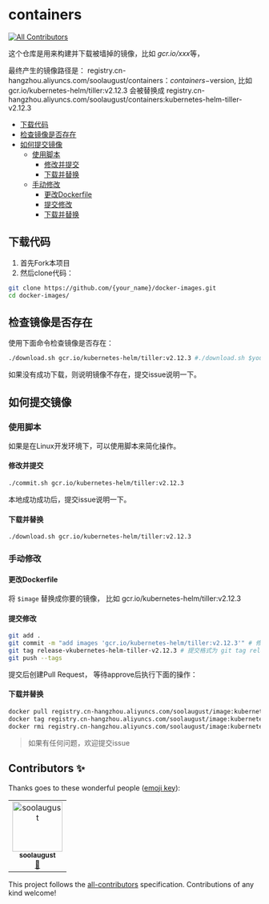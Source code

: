# containers
[![All Contributors](https://img.shields.io/badge/all_contributors-1-orange.svg?style=flat-square)](#contributors)

这个仓库是用来构建并下载被墙掉的镜像，比如 *gcr.io/xxx*等，

最终产生的镜像路径是： registry.cn-hangzhou.aliyuncs.com/soolaugust/containers：$containers-$version, 比如 gcr.io/kubernetes-helm/tiller:v2.12.3 会被替换成 registry.cn-hangzhou.aliyuncs.com/soolaugust/containers:kubernetes-helm-tiller-v2.12.3

* [下载代码](#download)
* [检查镜像是否存在](#check)
* [如何提交镜像](#title)
	* [使用脚本](#shell)
		* [修改并提交](#shell-submit)
		* [下载并替换](#shell-download)
	* [手动修改](#manual)
		* [更改Dockerfile](#manual-Dockerfile)
		* [提交修改](#manual-submit)
		* [下载并替换](#manual-download)

## <a name='download'></a>下载代码

1. 首先Fork本项目
2. 然后clone代码： 
```bash
git clone https://github.com/{your_name}/docker-images.git
cd docker-images/
````

## <a name='check'></a>检查镜像是否存在

使用下面命令检查镜像是否存在：

```bash
./download.sh gcr.io/kubernetes-helm/tiller:v2.12.3 #./download.sh $your_image
```

如果没有成功下载，则说明镜像不存在，提交issue说明一下。

##  <a name='title'></a>如何提交镜像

###  <a name='shell'></a>使用脚本

如果是在Linux开发环境下，可以使用脚本来简化操作。

####  <a name='shell-submit'></a>修改并提交

```bash
./commit.sh gcr.io/kubernetes-helm/tiller:v2.12.3
```

本地成功成功后，提交issue说明一下。

####  <a name='shell-download'></a>下载并替换

```bash
./download.sh gcr.io/kubernetes-helm/tiller:v2.12.3
```

###  <a name='manual'></a>手动修改

####  <a name='manual-Dockerfile'></a>更改Dockerfile

将 `$image` 替换成你要的镜像， 比如 gcr.io/kubernetes-helm/tiller:v2.12.3

####  <a name='manual-submit'></a>提交修改

```bash
git add .
git commit -m "add images 'gcr.io/kubernetes-helm/tiller:v2.12.3'" # 修改信息格式为 add images $your_images
git tag release-vkubernetes-helm-tiller-v2.12.3 # 提交格式为 git tag release-v$your_image中 ‘/, :’替换成‘-’
git push --tags
```

提交后创建Pull Request， 等待approve后执行下面的操作：

####  <a name='manual-download'></a>下载并替换

```bash
docker pull registry.cn-hangzhou.aliyuncs.com/soolaugust/image:kubernetes-helm-tiller-v2.12.3
docker tag registry.cn-hangzhou.aliyuncs.com/soolaugust/image:kubernetes-helm-tiller-v2.12.3 gcr.io/kubernetes-helm/tiller:v2.12.3
docker rmi registry.cn-hangzhou.aliyuncs.com/soolaugust/image:kubernetes-helm-tiller-v2.12.3
```

> 如果有任何问题，欢迎提交issue

## Contributors ✨

Thanks goes to these wonderful people ([emoji key](https://allcontributors.org/docs/en/emoji-key)):

<!-- ALL-CONTRIBUTORS-LIST:START - Do not remove or modify this section -->
<!-- prettier-ignore -->
<table>
  <tr>
    <td align="center"><a href="http://soolaugust.github.io"><img src="https://avatars2.githubusercontent.com/u/10558124?v=4" width="100px;" alt="soolaugust"/><br /><sub><b>soolaugust</b></sub></a><br /><a href="#maintenance-soolaugust" title="Maintenance">🚧</a></td>
  </tr>
</table>

<!-- ALL-CONTRIBUTORS-LIST:END -->

This project follows the [all-contributors](https://github.com/all-contributors/all-contributors) specification. Contributions of any kind welcome!